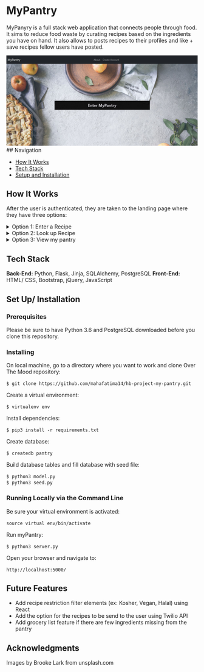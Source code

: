 # MyPantry

MyPanyry is a full stack web application that connects people through food. It sims to reduce food waste by curating recipes based on the ingredients you have on hand. It also allows to posts recipes to their profiles and like + save recipes fellow users have posted.

<img src="static/img/Capture-1.JPG">
## Navigation

- [How It Works](#how-it-works)
- [Tech Stack](#tech-stack)
- [Setup and Installation](#setup)

## <a name="how-it-works"></a>How It Works

After the user is authenticated, they are taken to the landing page where they have three options:
 
<details><summary>Option 1: Enter a Recipe</summary>
<p>

#### This lets the user enter recipes they would like to be saved on their profile. JavaScripts event handlers are used to add quantities in the text boxes that show up after an ingredient is entered.

</p>
</details>

<details><summary>Option 2: Look up Recipe</summary>
<p>

#### This feature lets the user select ingredients they have available in their pantry. A multiselect bar lets the user pick various ingredients at a time and upon clicking search a GET request is made to the server which sends a filter query to the database to render the recipes available for each ingredient. Each request is also saved in the database, by date and ingredients, to give a user an opportunity to revisit their choices. This makes going back to recipes easier

</p>
</details>

<details><summary>Option 3: View my pantry</summary>
<p>

#### This features leads the profile page where the user is able to see the recipes they have posted, fellow users recipes which they have liked and previous pantry submissions they have made, sorted into a Bootstrap accordion by date stamp.

</p>
</details>

## <a name="tech-stack"></a>Tech Stack

<strong>Back-End:</strong> Python, Flask, Jinja, SQLAlchemy, PostgreSQL
<strong>Front-End:</strong> HTML/ CSS, Bootstrap, jQuery, JavaScript <br>



## <a name="setup"></a>Set Up/ Installation

### Prerequisites

Please be sure to have Python 3.6 and PostgreSQL downloaded before you clone this repository.

### Installing

On local machine, go to a directory where you want to work and clone Over The Mood repository:

```
$ git clone https://github.com/mahafatima14/hb-project-my-pantry.git
```

Create a virtual environment:

```
$ virtualenv env
```

Install dependencies:

```
$ pip3 install -r requirements.txt
```

Create database:

```
$ createdb pantry
```

Build database tables and fill database with seed file:

```
$ python3 model.py
$ python3 seed.py
```

### Running Locally via the Command Line

Be sure your virtual environment is activated:

```
source virtual env/bin/activate

```

Run myPantry:

```
$ python3 server.py
```

Open your browser and navigate to:

```
http://localhost:5000/
```

## Future Features

- Add recipe restriction filter elements (ex: Kosher, Vegan, Halal) using React 
- Add the option for the recipes to be send to the user using Twilio API
- Add grocery list feature if there are few ingredients missing from the pantry

## Acknowledgments

Images by Brooke Lark from unsplash.com